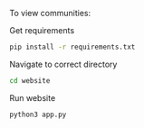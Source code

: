 
To view communities:

Get requirements
```bash
pip install -r requirements.txt
```

Navigate to correct directory
```bash
cd website
```

Run website
```bash
python3 app.py
```